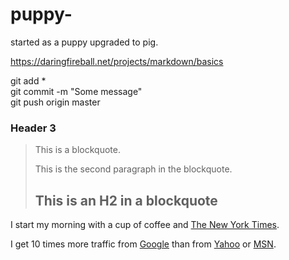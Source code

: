 # puppy-
started as a puppy upgraded to pig. 

https://daringfireball.net/projects/markdown/basics



git add *  
git commit -m "Some message"  
git push origin master  


### Header 3

> This is a blockquote.
> 
> This is the second paragraph in the blockquote.
>
> ## This is an H2 in a blockquote

<p>I start my morning with a cup of coffee and
<a href="http://www.nytimes.com/">The New York Times</a>.</p>



<p>I get 10 times more traffic from <a href="http://google.com/"
title="Google">Google</a> than from <a href="http://search.yahoo.com/"
title="Yahoo Search">Yahoo</a> or <a href="http://search.msn.com/"
title="MSN Search">MSN</a>.</p>
